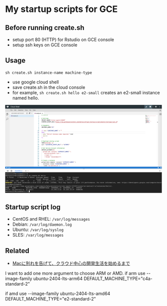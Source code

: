 # My startup scripts for GCE

## Before running create.sh

- setup port 80 (HTTP) for Rstudio on GCE console
- setup ssh keys on GCE console

## Usage

```
sh create.sh instance-name machine-type
```

- use google cloud shell
- save create.sh in the cloud console
- for example, `sh create.sh hello e2-small` creates an e2-small instance named hello.

![cloud_console](./imgs/startup.png)

## Startup script log

- CentOS and RHEL: `/var/log/messages`
- Debian: `/var/log/daemon.log`
- Ubuntu: `/var/log/syslog`
- SLES: `/var/log/messages`

## Related

- [Macに別れを告げて、クラウド中心の開発生活を始めるまで](https://qiita.com/cognitom/items/c489991a05f9abac748f)


I want to add one more argument to choose ARM or AMD.
if arm
  use
    --image-family ubuntu-2404-lts-arm64
   DEFAULT_MACHINE_TYPE="c4a-standard-2"

if amd
  use
    --image-family ubuntu-2404-lts-amd64
   DEFAULT_MACHINE_TYPE="e2-standard-2"
